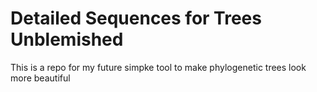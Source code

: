 # Detailed Sequences for Trees Unblemished
 
This is a repo for my future simpke tool to make phylogenetic trees look more beautiful
